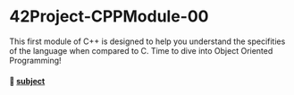 # 42Project-CPPModule-00
This first module of C++ is designed to help you understand the specifities of the language when compared to C. Time to dive into Object Oriented Programming!
#### 📄 [subject](https://github.com/ncallie/42Project-CPPModule-00/blob/main/00.subject.pdf)
